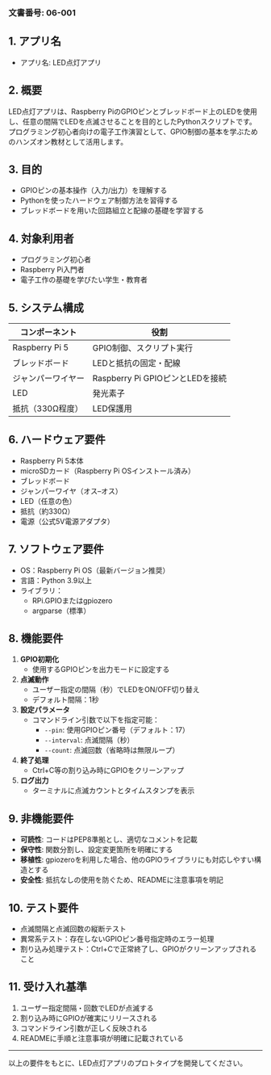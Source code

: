 ### 文書番号: 06-001

## 1. アプリ名
- アプリ名: LED点灯アプリ

## 2. 概要
LED点灯アプリは、Raspberry PiのGPIOピンとブレッドボード上のLEDを使用し、任意の間隔でLEDを点滅させることを目的としたPythonスクリプトです。プログラミング初心者向けの電子工作演習として、GPIO制御の基本を学ぶためのハンズオン教材として活用します。

## 3. 目的
- GPIOピンの基本操作（入力/出力）を理解する
- Pythonを使ったハードウェア制御方法を習得する
- ブレッドボードを用いた回路組立と配線の基礎を学習する

## 4. 対象利用者
- プログラミング初心者
- Raspberry Pi入門者
- 電子工作の基礎を学びたい学生・教育者

## 5. システム構成
| コンポーネント        | 役割                                      |
|-----------------------|-------------------------------------------|
| Raspberry Pi 5        | GPIO制御、スクリプト実行                 |
| ブレッドボード        | LEDと抵抗の固定・配線                     |
| ジャンパーワイヤー    | Raspberry Pi GPIOピンとLEDを接続         |
| LED                   | 発光素子                                 |
| 抵抗（330Ω程度）      | LED保護用                                |

## 6. ハードウェア要件
- Raspberry Pi 5本体
- microSDカード（Raspberry Pi OSインストール済み）
- ブレッドボード
- ジャンパーワイヤ（オス–オス）
- LED（任意の色）
- 抵抗（約330Ω）
- 電源（公式5V電源アダプタ）

## 7. ソフトウェア要件
- OS：Raspberry Pi OS（最新バージョン推奨）
- 言語：Python 3.9以上
- ライブラリ：
  - RPi.GPIOまたはgpiozero
  - argparse（標準）

## 8. 機能要件
1. **GPIO初期化**
   - 使用するGPIOピンを出力モードに設定する
2. **点滅動作**
   - ユーザー指定の間隔（秒）でLEDをON/OFF切り替え
   - デフォルト間隔：1秒
3. **設定パラメータ**
   - コマンドライン引数で以下を指定可能：
     - `--pin`: 使用GPIOピン番号（デフォルト：17）
     - `--interval`: 点滅間隔（秒）
     - `--count`: 点滅回数（省略時は無限ループ）
4. **終了処理**
   - Ctrl+C等の割り込み時にGPIOをクリーンアップ
5. **ログ出力**
   - ターミナルに点滅カウントとタイムスタンプを表示

## 9. 非機能要件
- **可読性**: コードはPEP8準拠とし、適切なコメントを記載
- **保守性**: 関数分割し、設定変更箇所を明確にする
- **移植性**: gpiozeroを利用した場合、他のGPIOライブラリにも対応しやすい構造とする
- **安全性**: 抵抗なしの使用を防ぐため、READMEに注意事項を明記

## 10. テスト要件
- 点滅間隔と点滅回数の縦断テスト
- 異常系テスト：存在しないGPIOピン番号指定時のエラー処理
- 割り込み処理テスト：Ctrl+Cで正常終了し、GPIOがクリーンアップされること

## 11. 受け入れ基準
1. ユーザー指定間隔・回数でLEDが点滅する
2. 割り込み時にGPIOが確実にリリースされる
3. コマンドライン引数が正しく反映される
4. READMEに手順と注意事項が明確に記載されている

---
以上の要件をもとに、LED点灯アプリのプロトタイプを開発してください。
